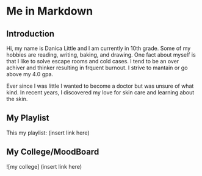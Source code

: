 # Me in Markdown 
## Introduction
Hi, my name is Danica Little and I am currently in 10th grade. Some of my hobbies are reading, writing, baking, and drawing. One fact about myself is that I like to solve escape rooms and cold cases. I tend to be an over achiver and thinker resulting in frquent burnout. I strive to mantain or go above my 4.0 gpa. 

Ever since I was little I wanted to become a doctor but was unsure of what kind. In recent years, I discovered my love for skin care and learning about the skin. 

## My Playlist
This my playlist: (insert link here)
## My College/MoodBoard
![my college] (insert link here)